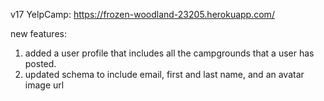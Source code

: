 
v17 YelpCamp: https://frozen-woodland-23205.herokuapp.com/

new features: 

1) added a user profile that includes all the campgrounds that a user has posted.
2) updated schema to include email, first and last name, and an avatar image url
